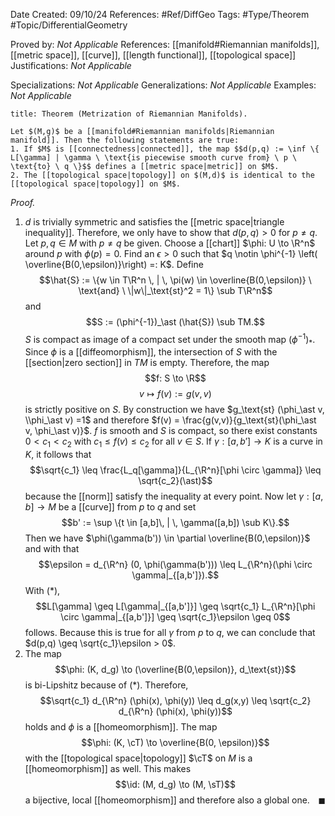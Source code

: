 <div class="topSpace"></div>

Date Created: 09/10/24
References: #Ref/DiffGeo 
Tags: #Type/Theorem #Topic/DifferentialGeometry 

Proved by: <i>Not Applicable</i>
References: [[manifold#Riemannian manifolds]], [[metric space]], [[curve]], [[length functional]], [[topological space]]
Justifications: <i>Not Applicable</i>

Specializations: <i>Not Applicable</i>
Generalizations: <i>Not Applicable</i>
Examples: <i>Not Applicable</i>

``` ad-Theorem
title: Theorem (Metrization of Riemannian Manifolds).

Let $(M,g)$ be a [[manifold#Riemannian manifolds|Riemannian manifold]]. Then the following statements are true:
1. If $M$ is [[connectedness|connected]], the map $$d(p,q) := \inf \{ L[\gamma] | \gamma \ \text{is piecewise smooth curve from} \ p \ \text{to} \ q \}$$ defines a [[metric space|metric]] on $M$.
2. The [[topological space|topology]] on $(M,d)$ is identical to the [[topological space|topology]] on $M$.

```

<i>Proof.</i>
1. $d$ is trivially symmetric and satisfies the [[metric space|triangle inequality]]. Therefore, we only have to show that $d(p,q) > 0$ for $p \neq q$.
Let $p, q \in M$ with $p \neq q$ be given. Choose a [[chart]] $\phi: U \to \R^n$ around $p$ with $\phi(p) = 0$. Find an $\epsilon > 0$ such that $q \notin \phi^{-1} \left( \overline{B(0,\epsilon)}\right) =: K$. Define $$\hat{S} := \{w \in T\R^n \, | \, \pi(w) \in \overline{B(0,\epsilon)} \ \text{and} \ \|w\|_\text{st}^2 = 1\} \sub T\R^n$$ and $$S := (\phi^{-1})_\ast (\hat{S}) \sub TM.$$ $S$ is compact as image of a compact set under the smooth map $(\phi^{-1})_\ast$. Since $\phi$ is a [[diffeomorphism]], the intersection of $S$ with the [[section|zero section]] in $TM$ is empty. Therefore, the map $$f: S \to \R$$ $$v \mapsto f(v):= g(v,v)$$ is strictly positive on $S$. By construction we have $g_\text{st} (\phi_\ast v, \\phi_\ast v) =1$ and therefore $f(v) = \frac{g(v,v)}{g_\text{st}(\phi_\ast v, \phi_\ast v)}$. $f$ is smooth and $S$ is compact, so there exist constants $0 < c_1 < c_2$ with $c_1 \leq f(v) \leq c_2$ for all $v \in S$. If $\gamma: [a,b'] \to K$ is a curve in $K$, it follows that $$\sqrt{c_1} \leq \frac{L_q[\gamma]}{L_{\R^n}[\phi \circ \gamma]} \leq \sqrt{c_2}(\ast)$$ because the [[norm]] satisfy the inequality at every point. Now let $\gamma: [a,b] \to M$ be a [[curve]] from $p$ to $q$ and set $$b' := \sup \{t \in [a,b]\, | \, \gamma([a,b]) \sub K\}.$$ Then we have $\phi(\gamma(b')) \in \partial \overline{B(0,\epsilon)}$ and with that $$\epsilon = d_{\R^n} (0, \phi(\gamma(b'))) \leq L_{\R^n}(\phi \circ \gamma|_{[a,b']}).$$ With $(\ast)$, $$L[\gamma] \geq L[\gamma|_{[a,b']}] \geq \sqrt{c_1} L_{\R^n}[\phi \circ \gamma|_{[a,b']}] \geq \sqrt{c_1}\epsilon \geq 0$$ follows. Because this is true for all $\gamma$ from $p$ to $q$, we can conclude that $d(p,q) \geq \sqrt{c_1}\epsilon > 0$.
2. The map $$\phi: (K, d_g) \to (\overline{B(0,\epsilon)}, d_\text{st})$$ is bi-Lipshitz because of $(\ast)$. Therefore, $$\sqrt{c_1} d_{\R^n} (\phi(x), \phi(y)) \leq d_g(x,y) \leq \sqrt{c_2} d_{\R^n} (\phi(x), \phi(y))$$ holds and $\phi$ is a [[homeomorphism]]. The map $$\phi: (K, \cT) \to \overline{B(0, \epsilon)}$$ with the [[topological space|topology]] $\cT$ on $M$ is a [[homeomorphism]] as well. This makes $$\id: (M, d_g) \to (M, \sT)$$ a bijective, local [[homeomorphism]] and therefore also a global one.
<span style="float:right;">$\blacksquare$</span>